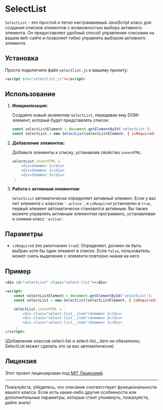 # SelectList

`SelectList` - это простой и легко настраиваемый JavaScript класс для создания списков элементов с возможностью выбора активного элемента. Он предоставляет удобный способ управления списками на вашем веб-сайте и позволяет гибко управлять выбором активного элемента.

## Установка

Просто подключите файл `selectlist.js` к вашему проекту:

```html
<script src="selectlist.js"></script>
```

## Использование

1. **Инициализация:**

   Создайте новый экземпляр `SelectList`, передавая ему DOM-элемент, который будет представлять список:

   ```javascript
   const selectListElement = document.getElementById('selectList');
   const selectList = new SelectList(selectListElement, { isRequired: true });
   ```

2. **Добавление элементов:**

   Добавьте элементы к списку, устанавлив свойство `innerHTML`:

   ```javascript
   selectList.innerHTML = `
       <div>Элемент 1</div>
       <div>Элемент 2</div>
       <div>Элемент 3</div>
   `;
   ```

3. **Работа с активным элементом:**

   `SelectList` автоматически определяет активный элемент. Если у вас нет элемента с классом `'.active'`, и `isRequired` установлен в `true`, первый элемент автоматически становится активным. Вы также можете управлять активным элементом программно, устанавливая и снимая класс `'active'`.

## Параметры

- `isRequired` (по умолчанию `true`): Определяет, должен ли быть выбран хотя бы один элемент в списке. Если `false`, пользователь может снять выделение с элемента повторно нажав на него.

## Пример

```html
<div id="selectList" class="select-list"></div>

<script>
    const selectListElement = document.getElementById('selectList');
    const selectList = new SelectList(selectListElement, { isRequired: true });

    selectList.innerHTML = `
        <div class="select-list__item">Элемент 1</div>
        <div class="select-list__item">Элемент 2</div>
        <div class="select-list__item">Элемент 3</div>
    `;
</script>
```

(Добавление классов select-list и select-list__item не обязателно, SelectList может сделать это за вас автоматически)

## Лицензия

Этот проект лицензирован под [MIT Лицензией](LICENSE).

---

Пожалуйста, убедитесь, что описание соответствует функциональности вашего класса. Если есть какие-либо другие особенности или дополнительные параметры, которые стоит упомянуть, пожалуйста, дайте знать!
